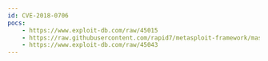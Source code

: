 ```yaml
---
id: CVE-2018-0706
pocs:
    - https://www.exploit-db.com/raw/45015
    - https://raw.githubusercontent.com/rapid7/metasploit-framework/master/modules/exploits/linux/http/qnap_qcenter_change_passwd_exec.rb
    - https://www.exploit-db.com/raw/45043
---
```

